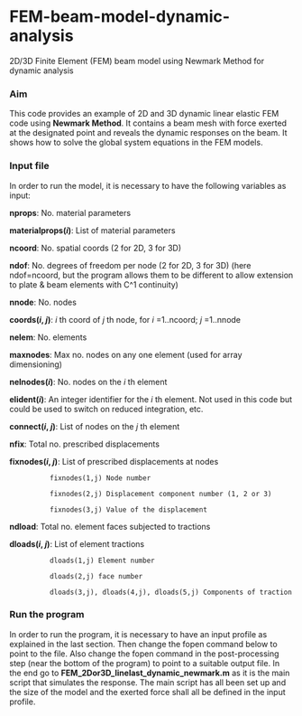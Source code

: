 # FEM-beam-model-dynamic-analysis
2D/3D Finite Element (FEM) beam model using Newmark Method for dynamic analysis

### Aim
This code provides an example of 2D and 3D dynamic linear elastic FEM code using __Newmark Method__. It contains a beam mesh with force exerted at the designated point and reveals the dynamic responses on the beam. It shows how to solve the global system equations in the FEM models.

### Input file
In order to run the model, it is necessary to have the following variables as input:

__nprops__: No. material parameters

__materialprops(_i_)__: List of material parameters

__ncoord__:  No. spatial coords (2 for 2D, 3 for 3D)

__ndof__: No. degrees of freedom per node (2 for 2D, 3 for 3D) (here ndof=ncoord, but the program allows them to be different to allow extension to plate & beam elements with C^1 continuity)

__nnode__: No. nodes

__coords(_i_, _j_)__: _i_ th coord of _j_ th node, for _i_ =1..ncoord; _j_ =1..nnode

__nelem__:  No. elements

__maxnodes__:  Max no. nodes on any one element (used for array dimensioning)

__nelnodes(_i_)__:  No. nodes on the _i_ th element

__elident(_i_)__:  An integer identifier for the _i_ th element.  Not used in this code but could be used to switch on reduced integration, etc.

__connect(_i_, _j_)__:  List of nodes on the _j_ th element

__nfix__:    Total no. prescribed displacements

__fixnodes(_i_, _j_)__:       List of prescribed displacements at nodes

              fixnodes(1,j) Node number
                            
              fixnodes(2,j) Displacement component number (1, 2 or 3)
                            
              fixnodes(3,j) Value of the displacement
                            
__ndload__:  Total no. element faces subjected to tractions

__dloads(_i_, _j_)__:         List of element tractions

              dloads(1,j) Element number
                            
              dloads(2,j) face number
                            
              dloads(3,j), dloads(4,j), dloads(5,j) Components of traction
                           
### Run the program
In order to run the program, it is necessary to have an input profile as explained in the last section. Then change the fopen command below to point to the file. Also change the fopen command in the post-processing step (near the bottom of the program) to point to a suitable output file. In the end go to __FEM_2Dor3D_linelast_dynamic_newmark.m__ as it is the main script that simulates the response. The main script has all been set up and the size of the model and the exerted force shall all be defined in the input profile.


